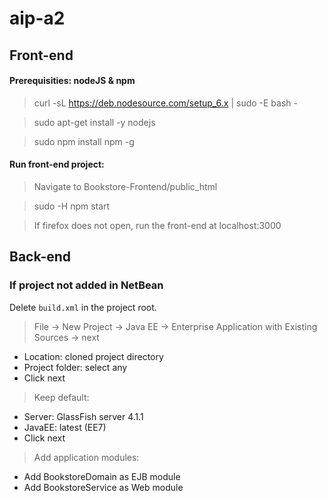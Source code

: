 # aip-a2

## Front-end
#### Prerequisities: nodeJS & npm

> curl -sL https://deb.nodesource.com/setup_6.x | sudo -E bash -

> sudo apt-get install -y nodejs

> sudo npm install npm -g

#### Run front-end project:
> Navigate to Bookstore-Frontend/public_html

> sudo -H npm start

> If firefox does not open, run the front-end at localhost:3000


## Back-end

### If project not added in NetBean
Delete `build.xml` in the project root.
> File -> New Project -> Java EE -> Enterprise Application with Existing Sources -> next

>
  + Location: cloned project directory
  + Project folder: select any
  + Click next
  
> Keep default:

>
  + Server: GlassFish server 4.1.1
  + JavaEE: latest (EE7)
  + Click next

> Add application modules:
  + Add BookstoreDomain as EJB module
  + Add BookstoreService as Web module
  
  
